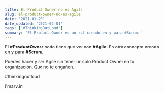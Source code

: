 ```yaml
---
title: El Product Owner no es Agile
slug: el-product-owner-no-es-agile
date: '2021-01-28'
date_updated: '2021-02-01'
tags: ['#ThinkingOutLoud']
summary: 'El Product Owner es un rol creado en y para #Scrum.'
---
```


El **#ProductOwner** nada tiene que ver con **#Agile**. Es otro concepto creado en y para **#Scrum**.

Puedes hacer y ser Agile sin tener un solo Product Owner en tu organización. Que no te engañen.

#thinkingoutloud

i'marv.in
